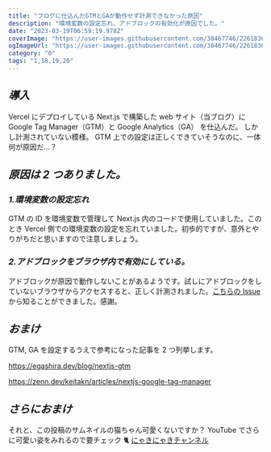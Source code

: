 ```yaml
---
title: "ブログに仕込んだGTMとGAが動作せず計測できなかった原因"
description: "環境変数の設定忘れ、アドブロックの有効化が原因でした。"
date: "2023-03-19T06:59:19.978Z"
coverImage: "https://user-images.githubusercontent.com/38467746/226183682-2fe62c20-b0f9-4536-ac5d-b797d9cb3fb3.jpeg"
ogImageUrl: "https://user-images.githubusercontent.com/38467746/226183682-2fe62c20-b0f9-4536-ac5d-b797d9cb3fb3.jpeg"
category: "0"
tags: "1,18,19,20"
---
```


## _導入_

Vercel にデプロイしている Next.js で構築した web サイト（当ブログ）に Google Tag Manager（GTM）と Google Analytics（GA） を仕込んだ。
しかし計測されていない模様。
GTM 上での設定は正しくできていそうなのに、一体何が原因だ…？

## _原因は 2 つありました。_

### _1.環境変数の設定忘れ_

GTM の ID を環境変数で管理して Next.js 内のコードで使用していました。このとき Vercel 側での環境変数の設定を忘れていました。初歩的ですが、意外とやりがちだと思いますので注意しましょう。

### _2.アドブロックをブラウザ内で有効にしている。_

アドブロックが原因で動作しないことがあるようです。試しにアドブロックをしていないブラウザからアクセスすると、正しく計測されました。[こちらの Issue](https://github.com/react-ga/react-ga/issues/101#issuecomment-271769368)から知ることができました。感謝。

## _おまけ_

GTM, GA を設定するうえで参考になった記事を 2 つ列挙します。

https://egashira.dev/blog/nextjs-gtm

https://zenn.dev/keitakn/articles/nextjs-google-tag-manager

## _さらにおまけ_

それと、この投稿のサムネイルの猫ちゃん可愛くないですか？
YouTube でさらに可愛い姿をみれるので要チェック 🐈
[にゃきにゃきチャンネル](https://www.youtube.com/channel/UCy2j7KoCKRteor7NOkhuvlQ)
